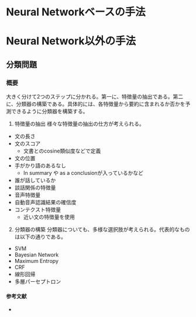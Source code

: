 # Neural Networkベースの手法 

# Neural Network以外の手法
## 分類問題
### 概要
大きく分けて2つのステップに分かれる。第一に、特徴量の抽出である。第二に、分類器の構築である。具体的には、各特徴量から要約に含まれるか否かを予測できるように分類器を構築する。

1. 特徴量の抽出
様々な特徴量の抽出の仕方が考えられる。
- 文の長さ
- 文のスコア
  - 文書とのcosine類似度などで定義
- 文の位置
- 手がかり語のあるなし
  - In summary や as a conclusionが入っているかなど
- 誰が話しているか
- 談話関係の特徴量
- 音声特徴量
- 自動音声認識結果の確信度
- コンテクスト特徴量
  - 近い文の特徴量を使用

2. 分類器の構築
分類器についても、多様な選択肢が考えられる。代表的なものは以下の通りである。
- SVM
- Bayesian Network
- Maximum Entropy
- CRF
- 線形回帰
- 多層パーセプトロン

#### 参考文献
- 